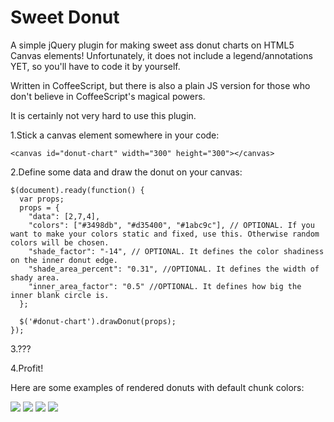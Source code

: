 Sweet Donut
===========

A simple jQuery plugin for making sweet ass donut charts on HTML5 Canvas elements! Unfortunately, it does not include a legend/annotations YET, so you'll have to code it by yourself. 

Written in CoffeeScript, but there is also a plain JS version for those who don't believe in CoffeeScript's magical powers.


It is certainly not very hard to use this plugin.


1.Stick a canvas element somewhere in your code:

```
<canvas id="donut-chart" width="300" height="300"></canvas>
```
2.Define some data and draw the donut on your canvas:

```
$(document).ready(function() {
  var props;
  props = {
    "data": [2,7,4], 
    "colors": ["#3498db", "#d35400", "#1abc9c"], // OPTIONAL. If you want to make your colors static and fixed, use this. Otherwise random colors will be chosen.
    "shade_factor": "-14", // OPTIONAL. It defines the color shadiness on the inner donut edge.
    "shade_area_percent": "0.31", //OPTIONAL. It defines the width of shady area.
    "inner_area_factor": "0.5" //OPTIONAL. It defines how big the inner blank circle is. 
  };

  $('#donut-chart').drawDonut(props);
});
```
3.???

4.Profit!

Here are some examples of rendered donuts with default chunk colors:

![](https://raw.github.com/matixmatix/sweet_donut/master/rendered%20examples/1.PNG)
![](https://raw.github.com/matixmatix/sweet_donut/master/rendered%20examples/2.PNG)
![](https://raw.github.com/matixmatix/sweet_donut/master/rendered%20examples/3.PNG)
![](https://raw.github.com/matixmatix/sweet_donut/master/rendered%20examples/4.PNG)

